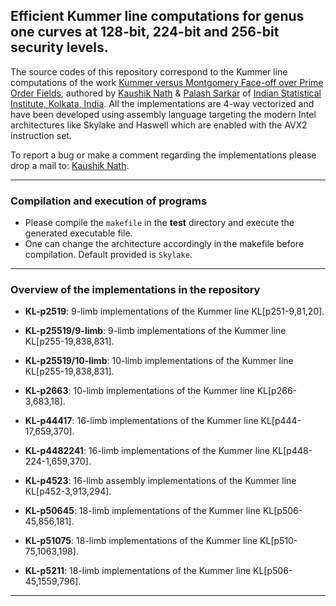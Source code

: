 ## Efficient Kummer line computations for genus one curves at 128-bit, 224-bit and 256-bit security levels.

The source codes of this repository correspond to the Kummer line computations of the work [Kummer versus Montgomery Face-off over 
Prime Order Fields](https://eprint.iacr.org/2021/019), authored by [Kaushik Nath](kaushikn_r@isical.ac.in) 
& [Palash Sarkar](palash@isical.ac.in) of [Indian Statistical Institute, Kolkata, India](https://www.isical.ac.in).
All the implementations are 4-way vectorized and have been developed using assembly language targeting the modern Intel architectures 
like Skylake and Haswell which are enabled with the AVX2 instruction set.

To report a bug or make a comment regarding the implementations please drop a mail to: [Kaushik Nath](kaushikn_r@isical.ac.in).

---

### Compilation and execution of programs 
    
* Please compile the ```makefile``` in the **test** directory and execute the generated executable file. 
* One can change the architecture accordingly in the makefile before compilation. Default provided is ```Skylake```.
---

### Overview of the implementations in the repository

* **KL-p2519**: 9-limb implementations of the Kummer line KL[p251-9,81,20].

* **KL-p25519/9-limb**: 9-limb implementations of the Kummer line KL[p255-19,838,831].

* **KL-p25519/10-limb**: 10-limb implementations of the Kummer line KL[p255-19,838,831].

* **KL-p2663**: 10-limb implementations of the Kummer line KL[p266-3,683,18].

* **KL-p44417**: 16-limb implementations of the Kummer line KL[p444-17,659,370].

* **KL-p4482241**: 16-limb implementations of the Kummer line KL[p448-224-1,659,370].

* **KL-p4523**: 16-limb assembly implementations of the Kummer line KL[p452-3,913,294].

* **KL-p50645**: 18-limb implementations of the Kummer line KL[p506-45,856,181].

* **KL-p51075**: 18-limb implementations of the Kummer line KL[p510-75,1063,198].

* **KL-p5211**: 18-limb implementations of the Kummer line KL[p506-45,1559,796].

---    
